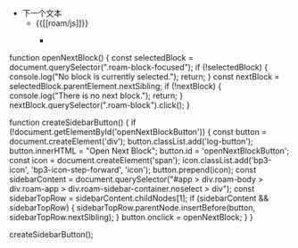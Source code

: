 - 下一个文本
    - {{[[roam/js]]}}
        - ```javascript
function openNextBlock() {
    const selectedBlock = document.querySelector(".roam-block-focused");
    if (!selectedBlock) {
        console.log("No block is currently selected.");
        return;
    }
    const nextBlock = selectedBlock.parentElement.nextSibling;
    if (!nextBlock) {
        console.log("There is no next block.");
        return;
    }
    nextBlock.querySelector(".roam-block").click();
}

function createSidebarButton() {
    if (!document.getElementById('openNextBlockButton')) {
        const button = document.createElement('div');
        button.classList.add('log-button');
        button.innerHTML = "Open Next Block";
        button.id = 'openNextBlockButton';
        const icon = document.createElement('span');
        icon.classList.add('bp3-icon', 'bp3-icon-step-forward', 'icon');
        button.prepend(icon);
        const sidebarContent = document.querySelector("#app > div.roam-body > div.roam-app > div.roam-sidebar-container.noselect > div");
        const sidebarTopRow = sidebarContent.childNodes[1];
        if (sidebarContent && sidebarTopRow) {
            sidebarTopRow.parentNode.insertBefore(button, sidebarTopRow.nextSibling);
        }
        button.onclick = openNextBlock;
    }
}

createSidebarButton();
```

